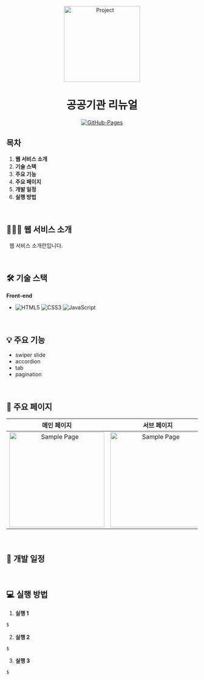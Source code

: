 <div align="center">
  <br />
  <img src="./images/project_logo.png" alt="Project" height="200px" />
  <br />
  <h1>공공기관 리뉴얼</h1>
  <a href="https://github.com/chang9287/test01.git">
  <img src="https://img.shields.io/badge/GitHub%20Pages-Active-AEF359?&logo=github&logoColor=white" alt="GitHub-Pages" />
  </a>
  <br />
</div>

## 목차

1. **웹 서비스 소개**
2. **기술 스택**
3. **주요 기능**
4. **주요 페이지**
5. **개발 일정**
6. **실행 방법**

<br />

## 💁🏻‍♂ 웹 서비스 소개

&nbsp;&nbsp;웹 서비스 소개란입니다.

<br />


## 🛠 기술 스택

**Front-end**

- ![HTML5](https://img.shields.io/badge/-HTML5-E34F26?&logo=html5&logoColor=white) ![CSS3](https://img.shields.io/badge/-CSS3-1572B6?&logo=css3&logoColor=white) ![JavaScript](https://img.shields.io/badge/-JavaScript-F7DF1E?&logo=javascript&logoColor=white)

<br />

## 💡 주요 기능

- swiper slide
- accordion
- tab
- pagination

<br />

## 📄 주요 페이지

|                               메인 페이지                               |                               서브 페이지                               |
| :---------------------------------------------------------------------: | :---------------------------------------------------------------------: |
| <img src="./images/sample_page.png" alt="Sample Page" height="250px" /> | <img src="./images/sample_page.png" alt="Sample Page" height="250px" /> |

<br />

## 📅 개발 일정

<br />

## 💻 실행 방법

1. **실행 1**

```bash
$
```

2. **실행 2**

```bash
$
```

3. **실행 3**

```bash
$
```
